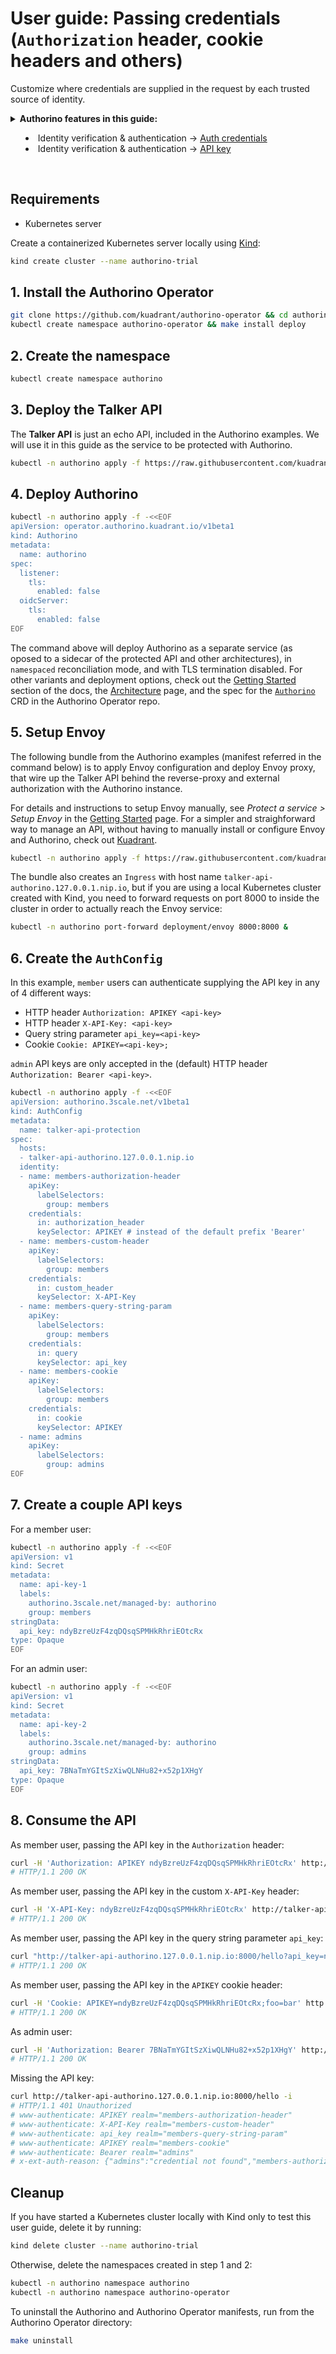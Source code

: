 # User guide: Passing credentials (`Authorization` header, cookie headers and others)

Customize where credentials are supplied in the request by each trusted source of identity.

<details>
  <summary>
    <strong>Authorino features in this guide:</strong>
    <ul>
      <li>Identity verification & authentication → <a href="./../features.md#extra-auth-credentials-credentials">Auth credentials</a></li>
      <li>Identity verification & authentication → <a href="./../features.md#api-key-identityapikey">API key</a></li>
    </ul>
  </summary>

  Authentication tokens can be supplied in the `Authorization` header, in a custom header, cookie or query string parameter.

  Check out as well the user guide about [Authentication with API keys](./api-key-authentication.md).

  For further details about Authorino features in general, check the [docs](./../features.md).
</details>

<br/>

## Requirements

- Kubernetes server

Create a containerized Kubernetes server locally using [Kind](https://kind.sigs.k8s.io):

```sh
kind create cluster --name authorino-trial
```

## 1. Install the Authorino Operator

```sh
git clone https://github.com/kuadrant/authorino-operator && cd authorino-operator
kubectl create namespace authorino-operator && make install deploy
```

## 2. Create the namespace

```sh
kubectl create namespace authorino
```

## 3. Deploy the Talker API

The **Talker API** is just an echo API, included in the Authorino examples. We will use it in this guide as the service to be protected with Authorino.

```sh
kubectl -n authorino apply -f https://raw.githubusercontent.com/kuadrant/authorino-examples/main/talker-api/talker-api-deploy.yaml
```

## 4. Deploy Authorino

```sh
kubectl -n authorino apply -f -<<EOF
apiVersion: operator.authorino.kuadrant.io/v1beta1
kind: Authorino
metadata:
  name: authorino
spec:
  listener:
    tls:
      enabled: false
  oidcServer:
    tls:
      enabled: false
EOF
```

The command above will deploy Authorino as a separate service (as oposed to a sidecar of the protected API and other architectures), in `namespaced` reconciliation mode, and with TLS termination disabled. For other variants and deployment options, check out the [Getting Started](./../getting-started.md#2-deploy-an-authorino-instance) section of the docs, the [Architecture](./../architecture.md#topologies) page, and the spec for the [`Authorino`](https://github.com/Kuadrant/authorino-operator/blob/main/config/crd/bases/operator.authorino.kuadrant.io_authorinos.yaml) CRD in the Authorino Operator repo.

## 5. Setup Envoy

The following bundle from the Authorino examples (manifest referred in the command below) is to apply Envoy configuration and deploy Envoy proxy, that wire up the Talker API behind the reverse-proxy and external authorization with the Authorino instance.

For details and instructions to setup Envoy manually, see _Protect a service > Setup Envoy_ in the [Getting Started](./../getting-started.md#1-setup-envoy) page. For a simpler and straighforward way to manage an API, without having to manually install or configure Envoy and Authorino, check out [Kuadrant](https://github.com/kuadrant).

```sh
kubectl -n authorino apply -f https://raw.githubusercontent.com/kuadrant/authorino-examples/main/envoy/envoy-notls-deploy.yaml
```

The bundle also creates an `Ingress` with host name `talker-api-authorino.127.0.0.1.nip.io`, but if you are using a local Kubernetes cluster created with Kind, you need to forward requests on port 8000 to inside the cluster in order to actually reach the Envoy service:

```sh
kubectl -n authorino port-forward deployment/envoy 8000:8000 &
```

## 6. Create the `AuthConfig`

In this example, `member` users can authenticate supplying the API key in any of 4 different ways:
- HTTP header `Authorization: APIKEY <api-key>`
- HTTP header `X-API-Key: <api-key>`
- Query string parameter `api_key=<api-key>`
- Cookie `Cookie: APIKEY=<api-key>;`

`admin` API keys are only accepted in the (default) HTTP header `Authorization: Bearer <api-key>`.

```sh
kubectl -n authorino apply -f -<<EOF
apiVersion: authorino.3scale.net/v1beta1
kind: AuthConfig
metadata:
  name: talker-api-protection
spec:
  hosts:
  - talker-api-authorino.127.0.0.1.nip.io
  identity:
  - name: members-authorization-header
    apiKey:
      labelSelectors:
        group: members
    credentials:
      in: authorization_header
      keySelector: APIKEY # instead of the default prefix 'Bearer'
  - name: members-custom-header
    apiKey:
      labelSelectors:
        group: members
    credentials:
      in: custom_header
      keySelector: X-API-Key
  - name: members-query-string-param
    apiKey:
      labelSelectors:
        group: members
    credentials:
      in: query
      keySelector: api_key
  - name: members-cookie
    apiKey:
      labelSelectors:
        group: members
    credentials:
      in: cookie
      keySelector: APIKEY
  - name: admins
    apiKey:
      labelSelectors:
        group: admins
EOF
```

## 7. Create a couple API keys

For a member user:

```sh
kubectl -n authorino apply -f -<<EOF
apiVersion: v1
kind: Secret
metadata:
  name: api-key-1
  labels:
    authorino.3scale.net/managed-by: authorino
    group: members
stringData:
  api_key: ndyBzreUzF4zqDQsqSPMHkRhriEOtcRx
type: Opaque
EOF
```

For an admin user:

```sh
kubectl -n authorino apply -f -<<EOF
apiVersion: v1
kind: Secret
metadata:
  name: api-key-2
  labels:
    authorino.3scale.net/managed-by: authorino
    group: admins
stringData:
  api_key: 7BNaTmYGItSzXiwQLNHu82+x52p1XHgY
type: Opaque
EOF
```

## 8. Consume the API

As member user, passing the API key in the `Authorization` header:

```sh
curl -H 'Authorization: APIKEY ndyBzreUzF4zqDQsqSPMHkRhriEOtcRx' http://talker-api-authorino.127.0.0.1.nip.io:8000/hello
# HTTP/1.1 200 OK
```

As member user, passing the API key in the custom `X-API-Key` header:

```sh
curl -H 'X-API-Key: ndyBzreUzF4zqDQsqSPMHkRhriEOtcRx' http://talker-api-authorino.127.0.0.1.nip.io:8000/hello
# HTTP/1.1 200 OK
```

As member user, passing the API key in the query string parameter `api_key`:

```sh
curl "http://talker-api-authorino.127.0.0.1.nip.io:8000/hello?api_key=ndyBzreUzF4zqDQsqSPMHkRhriEOtcRx"
# HTTP/1.1 200 OK
```

As member user, passing the API key in the `APIKEY` cookie header:

```sh
curl -H 'Cookie: APIKEY=ndyBzreUzF4zqDQsqSPMHkRhriEOtcRx;foo=bar' http://talker-api-authorino.127.0.0.1.nip.io:8000/hello
# HTTP/1.1 200 OK
```

As admin user:

```sh
curl -H 'Authorization: Bearer 7BNaTmYGItSzXiwQLNHu82+x52p1XHgY' http://talker-api-authorino.127.0.0.1.nip.io:8000/hello
# HTTP/1.1 200 OK
```

Missing the API key:

```sh
curl http://talker-api-authorino.127.0.0.1.nip.io:8000/hello -i
# HTTP/1.1 401 Unauthorized
# www-authenticate: APIKEY realm="members-authorization-header"
# www-authenticate: X-API-Key realm="members-custom-header"
# www-authenticate: api_key realm="members-query-string-param"
# www-authenticate: APIKEY realm="members-cookie"
# www-authenticate: Bearer realm="admins"
# x-ext-auth-reason: {"admins":"credential not found","members-authorization-header":"credential not found","members-cookie":"credential not found","members-custom-header":"credential not found","members-query-string-param":"credential not found"}
```

## Cleanup

If you have started a Kubernetes cluster locally with Kind only to test this user guide, delete it by running:

```sh
kind delete cluster --name authorino-trial
```

Otherwise, delete the namespaces created in step 1 and 2:

```sh
kubectl -n authorino namespace authorino
kubectl -n authorino namespace authorino-operator
```

To uninstall the Authorino and Authorino Operator manifests, run from the Authorino Operator directory:

```sh
make uninstall
```
